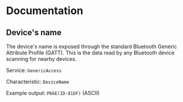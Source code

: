 # Documentation
## Device's name
The device's name is exposed through the standard Bluetooth Generic Attribute Profile (GATT). This is the data read by any Bluetooth device scanning for nearby devices.

Service: ```GenericAccess```

Characteristic: ```DeviceName```

Example output: ```P66E(ID-81DF)``` (ASCII)
